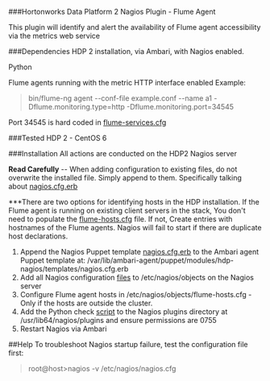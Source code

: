 ###Hortonworks Data Platform 2 Nagios Plugin - Flume Agent

This plugin will identify and alert the availability of Flume agent accessibility via the metrics web service


###Dependencies
HDP 2 installation, via Ambari, with  Nagios enabled.

Python

Flume agents running with the metric HTTP interface enabled Example:
>bin/flume-ng agent --conf-file example.conf --name a1 -Dflume.monitoring.type=http -Dflume.monitoring.port=34545

Port 34545 is hard coded in [flume-services.cfg](/nagios-conf/objects/flume-services.cfg)

###Tested
HDP 2 - CentOS 6


###Installation
All actions are conducted on the HDP2 Nagios server

**Read Carefully** -- When adding configuration to existing files, do not overwrite the installed file.  Simply append to them.  Specifically talking about [nagios.cfg.erb](/ambari-puppet-modules/hdp-nagios/templates/nagios.cfg.erb)

***There are two options for identifying hosts in the HDP installation.  If the Flume agent is running on existing client
servers in the stack, You don't need to populate the [flume-hosts.cfg](/nagios-conf/objects/flume-hosts.cfg) file. If not,
Create entries with hostnames of the Flume agents. Nagios will fail to start if there are duplicate host declarations.

1. Append the Nagios Puppet template [nagios.cfg.erb](/ambari-puppet-modules/hdp-nagios/templates/nagios.cfg.erb) to the Ambari agent Puppet template at: /var/lib/ambari-agent/puppet/modules/hdp-nagios/templates/nagios.cfg.erb
2. Add all Nagios configuration [files](/nagios-conf/objects/) to /etc/nagios/objects on the Nagios server
3. Configure Flume agent hosts in /etc/nagios/objects/flume-hosts.cfg - Only if the hosts are outside the cluster.
4. Add the Python check [script](/src/check_flume.py) to the Nagios plugins directory at /usr/lib64/nagios/plugins and ensure permissions are 0755
5. Restart Nagios via Ambari


##Help
To troubleshoot Nagios startup failure, test the configuration file first:
>root@host>nagios -v /etc/nagios/nagios.cfg
